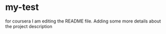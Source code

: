 # my-test
for coursera
I am editing the README file. Adding some more details about the project description
